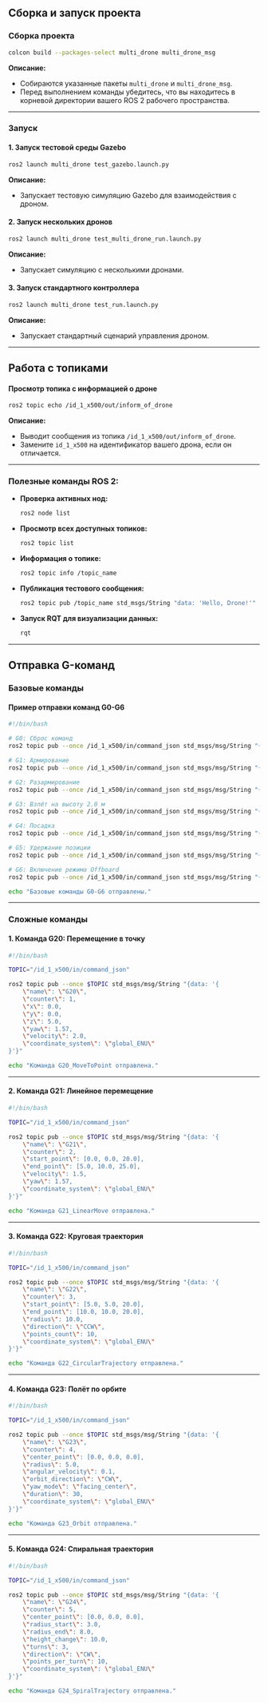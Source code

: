 ## **Сборка и запуск проекта**

### **Сборка проекта**

```bash
colcon build --packages-select multi_drone multi_drone_msg
```

**Описание:**
- Собираются указанные пакеты `multi_drone` и `multi_drone_msg`.
- Перед выполнением команды убедитесь, что вы находитесь в корневой директории вашего ROS 2 рабочего пространства.

---

### **Запуск**

#### **1. Запуск тестовой среды Gazebo**
```bash
ros2 launch multi_drone test_gazebo.launch.py
```
**Описание:**
- Запускает тестовую симуляцию Gazebo для взаимодействия с дроном.

#### **2. Запуск нескольких дронов**
```bash
ros2 launch multi_drone test_multi_drone_run.launch.py
```
**Описание:**
- Запускает симуляцию с несколькими дронами.

#### **3. Запуск стандартного контроллера**
```bash
ros2 launch multi_drone test_run.launch.py
```
**Описание:**
- Запускает стандартный сценарий управления дроном.

---

## **Работа с топиками**

#### **Просмотр топика с информацией о дроне**
```bash
ros2 topic echo /id_1_x500/out/inform_of_drone
```
**Описание:**
- Выводит сообщения из топика `/id_1_x500/out/inform_of_drone`.
- Замените `id_1_x500` на идентификатор вашего дрона, если он отличается.

---

### Полезные команды ROS 2:

- **Проверка активных нод:**
  ```bash
  ros2 node list
  ```

- **Просмотр всех доступных топиков:**
  ```bash
  ros2 topic list
  ```

- **Информация о топике:**
  ```bash
  ros2 topic info /topic_name
  ```

- **Публикация тестового сообщения:**
  ```bash
  ros2 topic pub /topic_name std_msgs/String "data: 'Hello, Drone!'"
  ```

- **Запуск RQT для визуализации данных:**
  ```bash
  rqt
  ```

---

## **Отправка G-команд**

### **Базовые команды**

#### **Пример отправки команд G0-G6**
```bash
#!/bin/bash

# G0: Сброс команд
ros2 topic pub --once /id_1_x500/in/command_json std_msgs/msg/String "{data: '{\"name\": \"G0\", \"counter\": 0}'}"

# G1: Армирование
ros2 topic pub --once /id_1_x500/in/command_json std_msgs/msg/String "{data: '{\"name\": \"G1\", \"counter\": 1}'}"

# G2: Разармирование
ros2 topic pub --once /id_1_x500/in/command_json std_msgs/msg/String "{data: '{\"name\": \"G2\", \"counter\": 2}'}"

# G3: Взлёт на высоту 2.0 м
ros2 topic pub --once /id_1_x500/in/command_json std_msgs/msg/String "{data: '{\"name\": \"G3\", \"counter\": 3, \"altitude\": 2.0}'}"

# G4: Посадка
ros2 topic pub --once /id_1_x500/in/command_json std_msgs/msg/String "{data: '{\"name\": \"G4\", \"counter\": 4}'}"

# G5: Удержание позиции
ros2 topic pub --once /id_1_x500/in/command_json std_msgs/msg/String "{data: '{\"name\": \"G5\", \"counter\": 5}'}"

# G6: Включение режима Offboard
ros2 topic pub --once /id_1_x500/in/command_json std_msgs/msg/String "{data: '{\"name\": \"G6\", \"counter\": 6}'}"

echo "Базовые команды G0-G6 отправлены."
```

---

### **Сложные команды**

#### **1. Команда G20: Перемещение в точку**
```bash
#!/bin/bash

TOPIC="/id_1_x500/in/command_json"

ros2 topic pub --once $TOPIC std_msgs/msg/String "{data: '{
    \"name\": \"G20\",
    \"counter\": 1,
    \"x\": 0.0,
    \"y\": 0.0,
    \"z\": 5.0,
    \"yaw\": 1.57,
    \"velocity\": 2.0,
    \"coordinate_system\": \"global_ENU\"
}'}"

echo "Команда G20_MoveToPoint отправлена."
```

---

#### **2. Команда G21: Линейное перемещение**
```bash
#!/bin/bash

TOPIC="/id_1_x500/in/command_json"

ros2 topic pub --once $TOPIC std_msgs/msg/String "{data: '{
    \"name\": \"G21\",
    \"counter\": 2,
    \"start_point\": [0.0, 0.0, 20.0],
    \"end_point\": [5.0, 10.0, 25.0],
    \"velocity\": 1.5,
    \"yaw\": 1.57,
    \"coordinate_system\": \"global_ENU\"
}'}"

echo "Команда G21_LinearMove отправлена."
```

---

#### **3. Команда G22: Круговая траектория**
```bash
#!/bin/bash

TOPIC="/id_1_x500/in/command_json"

ros2 topic pub --once $TOPIC std_msgs/msg/String "{data: '{
    \"name\": \"G22\",
    \"counter\": 3,
    \"start_point\": [5.0, 5.0, 20.0],
    \"end_point\": [10.0, 10.0, 20.0],
    \"radius\": 10.0,
    \"direction\": \"CCW\",
    \"points_count\": 10,
    \"coordinate_system\": \"global_ENU\"
}'}"

echo "Команда G22_CircularTrajectory отправлена."
```

---

#### **4. Команда G23: Полёт по орбите**
```bash
#!/bin/bash

TOPIC="/id_1_x500/in/command_json"

ros2 topic pub --once $TOPIC std_msgs/msg/String "{data: '{
    \"name\": \"G23\",
    \"counter\": 4,
    \"center_point\": [0.0, 0.0, 0.0],
    \"radius\": 5.0,
    \"angular_velocity\": 0.1,
    \"orbit_direction\": \"CW\",
    \"yaw_mode\": \"facing_center\",
    \"duration\": 30,
    \"coordinate_system\": \"global_ENU\"
}'}"

echo "Команда G23_Orbit отправлена."
```

---

#### **5. Команда G24: Спиральная траектория**
```bash
#!/bin/bash

TOPIC="/id_1_x500/in/command_json"

ros2 topic pub --once $TOPIC std_msgs/msg/String "{data: '{
    \"name\": \"G24\",
    \"counter\": 5,
    \"center_point\": [0.0, 0.0, 0.0],
    \"radius_start\": 3.0,
    \"radius_end\": 8.0,
    \"height_change\": 10.0,
    \"turns\": 3,
    \"direction\": \"CW\",
    \"points_per_turn\": 10,
    \"coordinate_system\": \"global_ENU\"
}'}"

echo "Команда G24_SpiralTrajectory отправлена."
```